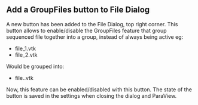 ## Add a GroupFiles button to File Dialog

A new button has been added to the File Dialog, top right corner.
This button allows to enable/disable the GroupFiles feature that group
sequenced file together into a group, instead of always being active eg:

- file_1.vtk
- file_2.vtk

Would be grouped into:

- file..vtk

Now, this feature can be enabled/disabled with this button.
The state of the button is saved in the settings when closing the dialog and ParaView.
